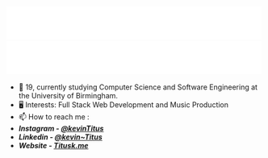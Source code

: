 <img src="https://github.com/Kpt05/Kpt05/blob/main/headerD.svg#gh-dark-mode-only"/>
<img src="https://github.com/Kpt05/Kpt05/blob/main/headerL.svg#gh-light-mode-only"/>

- 🌱 19, currently studying Computer Science and Software Engineering at the University of Birmingham.
- 🖥️ Interests: Full Stack Web Development and Music Production
- 📫 How to reach me : 
- ***Instagram - [@kevinTitus](https://www.instagram.com/kevint1tus/)***
- ***Linkedin - [@kevin~Titus](https://www.linkedin.com/in/kevint1tus)***
- ***Website - [Titusk.me](https://titusk.me)***

<!---
Kpt05/Kpt05 is a ✨ special ✨ repository because its `README.md` (this file) appears on your GitHub profile.
You can click the Preview link to take a look at your changes.
--->
